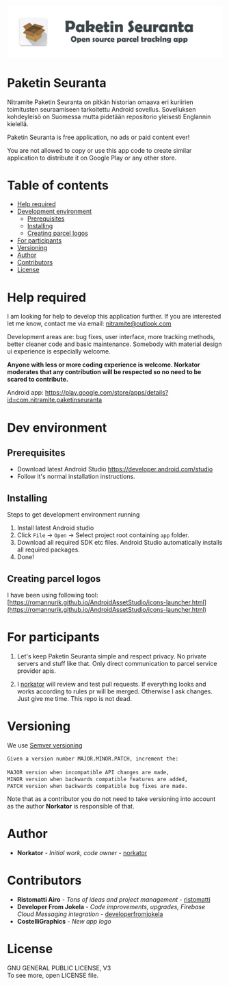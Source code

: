 ![Paketin-Seuranta-title-promo](./graphics/paketin_seuranta_promo.png) 

# Paketin Seuranta

Nitramite Paketin Seuranta on pitkän historian omaava eri kuriirien toimitusten seuraamiseen 
tarkoitettu Android sovellus. Sovelluksen kohdeyleisö on Suomessa mutta pidetään repositorio 
yleisesti Englannin kielellä.

Paketin Seuranta is free application, no ads or paid content ever!

You are not allowed to copy or use this app code to create similar application to 
distribute it on Google Play or any other store.

Table of contents
=================
* [Help required](#help-required)
* [Development environment](#dev-environment)
    * [Prerequisites](#prerequisites)
    * [Installing](#installing)
    * [Creating parcel logos](#creating-parcel-logos)    
* [For participants](#for-participants)
* [Versioning](#versioning)
* [Author](#author)
* [Contributors](#contributors)
* [License](#license)

Help required
============

I am looking for help to develop this application further. If you are interested let me know,
contact me via email: nitramite@outlook.com

Development areas are: bug fixes, user interface, more tracking methods, better cleaner code and basic maintenance. 
Somebody with material design ui experience is especially welcome.

<b>Anyone with less or more coding experience is welcome. **Norkator** moderates that any contribution 
will be respected so no need to be scared to contribute.</b>

Android app: https://play.google.com/store/apps/details?id=com.nitramite.paketinseuranta


Dev environment
============

Prerequisites
-----
* Download latest Android Studio
https://developer.android.com/studio
* Follow it's normal installation instructions.


Installing
-----

Steps to get development environment running

1. Install latest Android studio
2. Click `File` -> `Open` -> Select project root containing `app` folder.
3. Download all required SDK etc files. Android Studio automatically installs all required packages.
4. Done!


Creating parcel logos
-----
I have been using following tool:  
[https://romannurik.github.io/AndroidAssetStudio/icons-launcher.html](https://romannurik.github.io/AndroidAssetStudio/icons-launcher.html)


For participants
============

1. Let's keep Paketin Seuranta simple and respect privacy. No private servers and stuff like that. 
Only direct communication to parcel service provider apis.

2. I [norkator](https://github.com/norkator) will review and test pull requests. If everything looks and works 
according to rules pr will be merged. Otherwise I ask changes. Just give me time. This repo is not dead. 



Versioning
============
We use [Semver versioning](https://semver.org/)

```
Given a version number MAJOR.MINOR.PATCH, increment the:

MAJOR version when incompatible API changes are made,
MINOR version when backwards compatible features are added,
PATCH version when backwards compatible bug fixes are made.
```

Note that as a contributor you do not need to take versioning into account 
as the author **Norkator** is responsible of that.


Author
============
* **Norkator** - *Initial work, code owner* - [norkator](https://github.com/norkator)


Contributors
============
* **Ristomatti Airo** - *Tons of ideas and project management* - [ristomatti](https://github.com/ristomatti)
* **Developer From Jokela** - *Code improvements, upgrades, Firebase Cloud Messaging integration* - [developerfromjokela](https://github.com/developerfromjokela)
* **CostelliGraphics** - *New app logo*


License
============
GNU GENERAL PUBLIC LICENSE, V3  
To see more, open LICENSE file.
